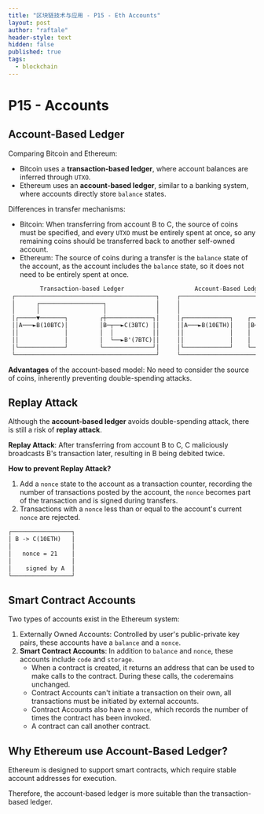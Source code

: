 ```yaml
---
title: "区块链技术与应用 - P15 - Eth Accounts"
layout: post
author: "raftale"
header-style: text
hidden: false
published: true
tags:
  - blockchain
---
```

# P15 - Accounts

## Account-Based Ledger
Comparing Bitcoin and Ethereum:
- Bitcoin uses a **transaction-based ledger**, where account balances are inferred through `UTXO`.
- Ethereum uses an **account-based ledger**, similar to a banking system, where accounts directly store `balance` states.

Differences in transfer mechanisms:
- Bitcoin: When transferring from account B to C, the source of coins must be specified, and every `UTXO` must be entirely spent at once, so any remaining coins should be transferred back to another self-owned account.
- Ethereum: The source of coins during a transfer is the `balance` state of the account, as the account includes the `balance` state, so it does not need to be entirely spent at once.

```txt
         Transaction-based Ledger                    Account-Based Ledger             
 ┌────────────────────────────────────────┐     ┌───────────────────────────────────┐ 
 │      ┌──────────────────┐              │     │                                   │ 
 │      │                  │              │     │                                   │ 
 │┌─────▼───────┐         ┌┼─────────────┐│     │┌─────────────┐    ┌─────────────┐ │ 
 ││A───►B(10BTC)│         │B─┬──►C(3BTC) ││     ││A───►B(10ETH)│    │B───►C(3ETH) │ │ 
 ││             │         │  │           ││     ││             │    │             │ │ 
 ││             │         │  └──►B'(7BTC)││     ││             │    │             │ │ 
 │└─────────────┘         └──────────────┘│     │└─────────────┘    └─────────────┘ │ 
 └────────────────────────────────────────┘     └───────────────────────────────────┘               
```
**Advantages** of the account-based model: No need to consider the source of coins, inherently preventing double-spending attacks.

## Replay Attack
Although the **account-based ledger** avoids double-spending attack, there is still a risk of **replay attack**.

**Replay Attack**: After transferring from account B to C, C maliciously broadcasts B's transaction later, resulting in B being debited twice.

**How to prevent Replay Attack?**

1. Add a `nonce` state to the account as a transaction counter, recording the number of transactions posted by the account, the `nonce` becomes part of the transaction and is signed during transfers.
2. Transactions with a `nonce` less than or equal to the account's current `nonce` are rejected.

```txt
┌─────────────────┐   
│ B -> C(10ETH)   │   
│                 │   
│   nonce = 21    │   
│                 │   
│    signed by A  │   
└─────────────────┘
```

## Smart Contract Accounts

Two types of accounts exist in the Ethereum system:
1. Externally Owned Accounts: Controlled by user's public-private key pairs, these accounts have a `balance` and a `nonce`.
2. **Smart Contract Accounts**: In addition to `balance` and `nonce`, these accounts include `code` and `storage`.
    - When a contract is created, it returns an address that can be used to make calls to the contract. During these calls, the `code`remains unchanged.
    - Contract Accounts can't initiate a transaction on their own, all transactions must be initiated by external accounts.
    - Contract Accounts also have a `nonce`, which records the number of times the contract has been invoked.
    - A contract can call another contract.

## Why Ethereum use Account-Based Ledger?
Ethereum is designed to support smart contracts, which require stable account addresses for execution.

Therefore, the account-based ledger is more suitable than the transaction-based ledger.
